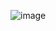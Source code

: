 ![image](https://github.com/valdislaf/TetrisRainbow/assets/80993576/b3a8c896-f765-4e82-b76a-5b5c151745fd)
